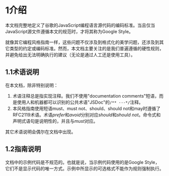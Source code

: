 # 1介绍

本文档完整地定义了谷歌的JavaScript编程语言源代码的编码标准。当且仅当JavaScript源文件遵循本文的规范时，才将其称为Google Style。

就像其它编程风格指南一样，这些问题不仅涉及到格式化的美学问题，还涉及到其它类型的约定或编码标准。然而，本文档主要关注的是我们普遍遵循的硬性规则，并避免给出无法明确执行的建议（无论是通过人工还是使用工具）。

## 1.1术语说明

在本文档，除非特别说明：

1. 术语注释总是指实现注释。我们不使用"documentation comments"短语，而是使用人和机器都可以识别的公共术语"JSDoc"的`/** ···*/`注释。
2. 本风格指南使用短语must、must not、should、should not和may时遵循了RFC2119术语。术语*prefer*和*avoid*分别对应*should*和*should not*。命令式和声明式语句是说明性的，并且与*must*对应。

其它术语说明会偶尔在文档中出现。

## 1.2指南说明

文档中的示例代码是不规范的。也就是说，当示例代码使用的是Google Style，它们不是显示代码的唯一方式。示例中所显示的可选格式不能作为规则强制执行。